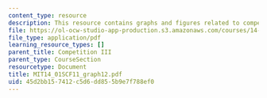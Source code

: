 ```yaml
---
content_type: resource
description: This resource contains graphs and figures related to competition III.
file: https://ol-ocw-studio-app-production.s3.amazonaws.com/courses/14-01sc-principles-of-microeconomics-fall-2011/45d2bb157412c5d6dd855b9e7f788ef0_MIT14_01SCF11_graph12.pdf
file_type: application/pdf
learning_resource_types: []
parent_title: Competition III
parent_type: CourseSection
resourcetype: Document
title: MIT14_01SCF11_graph12.pdf
uid: 45d2bb15-7412-c5d6-dd85-5b9e7f788ef0
---
```

